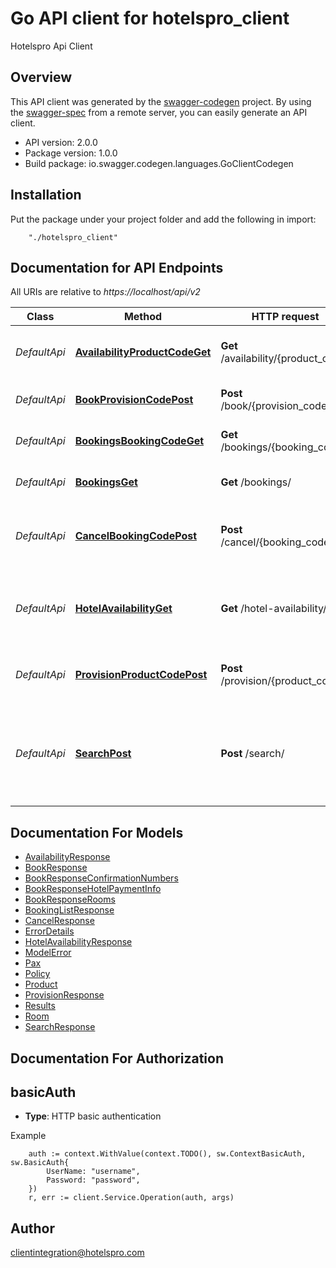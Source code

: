 # Go API client for hotelspro_client

Hotelspro Api Client

## Overview
This API client was generated by the [swagger-codegen](https://github.com/swagger-api/swagger-codegen) project.  By using the [swagger-spec](https://github.com/swagger-api/swagger-spec) from a remote server, you can easily generate an API client.

- API version: 2.0.0
- Package version: 1.0.0
- Build package: io.swagger.codegen.languages.GoClientCodegen

## Installation
Put the package under your project folder and add the following in import:
```
    "./hotelspro_client"
```

## Documentation for API Endpoints

All URIs are relative to *https://localhost/api/v2*

Class | Method | HTTP request | Description
------------ | ------------- | ------------- | -------------
*DefaultApi* | [**AvailabilityProductCodeGet**](docs/DefaultApi.md#availabilityproductcodeget) | **Get** /availability/{product_code} | Availability with Product Code
*DefaultApi* | [**BookProvisionCodePost**](docs/DefaultApi.md#bookprovisioncodepost) | **Post** /book/{provision_code} | Book with Provision Code
*DefaultApi* | [**BookingsBookingCodeGet**](docs/DefaultApi.md#bookingsbookingcodeget) | **Get** /bookings/{booking_code} | Get Booking Detail
*DefaultApi* | [**BookingsGet**](docs/DefaultApi.md#bookingsget) | **Get** /bookings/ | Get Booking List
*DefaultApi* | [**CancelBookingCodePost**](docs/DefaultApi.md#cancelbookingcodepost) | **Post** /cancel/{booking_code} | Cancel Booking with Booking Code
*DefaultApi* | [**HotelAvailabilityGet**](docs/DefaultApi.md#hotelavailabilityget) | **Get** /hotel-availability/ | Hotel Availability with Hotel Code and Search Code
*DefaultApi* | [**ProvisionProductCodePost**](docs/DefaultApi.md#provisionproductcodepost) | **Post** /provision/{product_code} | Provision with Product Code
*DefaultApi* | [**SearchPost**](docs/DefaultApi.md#searchpost) | **Post** /search/ | Search with Hotel Code(Hotel Code List) or Destination Code or Geolocation


## Documentation For Models

 - [AvailabilityResponse](docs/AvailabilityResponse.md)
 - [BookResponse](docs/BookResponse.md)
 - [BookResponseConfirmationNumbers](docs/BookResponseConfirmationNumbers.md)
 - [BookResponseHotelPaymentInfo](docs/BookResponseHotelPaymentInfo.md)
 - [BookResponseRooms](docs/BookResponseRooms.md)
 - [BookingListResponse](docs/BookingListResponse.md)
 - [CancelResponse](docs/CancelResponse.md)
 - [ErrorDetails](docs/ErrorDetails.md)
 - [HotelAvailabilityResponse](docs/HotelAvailabilityResponse.md)
 - [ModelError](docs/ModelError.md)
 - [Pax](docs/Pax.md)
 - [Policy](docs/Policy.md)
 - [Product](docs/Product.md)
 - [ProvisionResponse](docs/ProvisionResponse.md)
 - [Results](docs/Results.md)
 - [Room](docs/Room.md)
 - [SearchResponse](docs/SearchResponse.md)


## Documentation For Authorization

## basicAuth
- **Type**: HTTP basic authentication

Example
```
	auth := context.WithValue(context.TODO(), sw.ContextBasicAuth, sw.BasicAuth{
		UserName: "username",
		Password: "password",
	})
    r, err := client.Service.Operation(auth, args)
```

## Author

clientintegration@hotelspro.com

